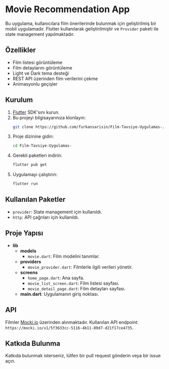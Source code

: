 # Movie Recommendation App

Bu uygulama, kullanıcılara film önerilerinde bulunmak için geliştirilmiş bir mobil uygulamadır. Flutter kullanılarak geliştirilmiştir ve `Provider` paketi ile state management yapılmaktadır.

## Özellikler

- Film listesi görüntüleme
- Film detaylarını görüntüleme
- Light ve Dark tema desteği
- REST API üzerinden film verilerini çekme
- Animasyonlu geçişler

## Kurulum

1. [Flutter](https://flutter.dev/docs/get-started/install) SDK'sını kurun.
2. Bu projeyi bilgisayarınıza klonlayın:
    ```sh
    git clone https://github.com/furkansarisin/Film-Tavsiye-Uygulamas-.git
    ```
3. Proje dizinine gidin:
    ```sh
    cd Film-Tavsiye-Uygulamas-
    ```
4. Gerekli paketleri indirin:
    ```sh
    flutter pub get
    ```
5. Uygulamayı çalıştırın:
    ```sh
    flutter run
    ```

## Kullanılan Paketler

- `provider`: State management için kullanıldı.
- `http`: API çağrıları için kullanıldı.

## Proje Yapısı

- **lib**
  - **models**
    - `movie.dart`: Film modelini tanımlar.
  - **providers**
    - `movie_provider.dart`: Filmlerle ilgili verileri yönetir.
  - **screens**
    - `home_page.dart`: Ana sayfa.
    - `movie_list_screen.dart`: Film listesi sayfası.
    - `movie_detail_page.dart`: Film detayları sayfası.
  - **main.dart**: Uygulamanın giriş noktası.

## API

Filmler [Mocki.io](https://mocki.io) üzerinden alınmaktadır. Kullanılan API endpoint: `https://mocki.io/v1/5f3633cc-5116-4b11-89d7-d21f17ce4735`.

## Katkıda Bulunma

Katkıda bulunmak isterseniz, lütfen bir pull request gönderin veya bir issue açın.


